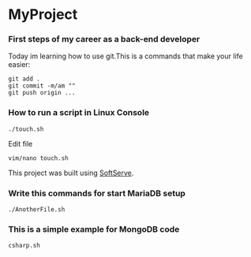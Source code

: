# MyProject

### First steps of my career as a back-end developer


Today im learning how to use git.This is a commands that make your life easier:

```
git add .
git commit -m/am ""
git push origin ...
```

### How to run a script in Linux Console


```
./touch.sh	
```
Edit file

```
vim/nano touch.sh
```



This project was built using [SoftServe](https://career.softserveinc.com/en-us/learning-and-certification).

### Write this commands for start MariaDB setup

```
./AnotherFile.sh
``` 

### This is a simple example for MongoDB code


```
csharp.sh
```





